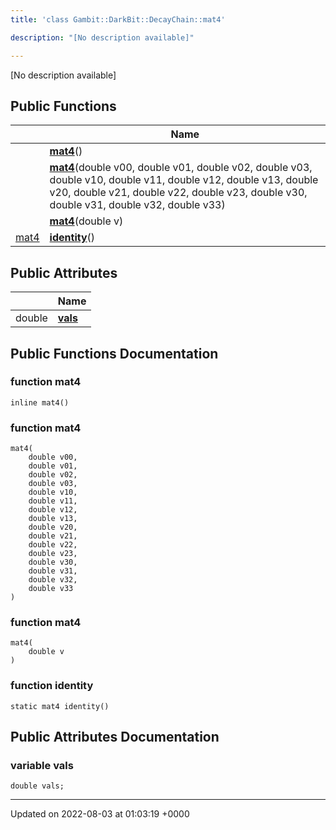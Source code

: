 ```yaml
---
title: 'class Gambit::DarkBit::DecayChain::mat4'

description: "[No description available]"

---
```









[No description available]

## Public Functions

|                | Name           |
| -------------- | -------------- |
| | **[mat4](/documentation/code/main/classes/classgambit_1_1darkbit_1_1decaychain_1_1mat4/#function-mat4)**() |
| | **[mat4](/documentation/code/main/classes/classgambit_1_1darkbit_1_1decaychain_1_1mat4/#function-mat4)**(double v00, double v01, double v02, double v03, double v10, double v11, double v12, double v13, double v20, double v21, double v22, double v23, double v30, double v31, double v32, double v33) |
| | **[mat4](/documentation/code/main/classes/classgambit_1_1darkbit_1_1decaychain_1_1mat4/#function-mat4)**(double v) |
| [mat4](/documentation/code/main/classes/classgambit_1_1darkbit_1_1decaychain_1_1mat4/) | **[identity](/documentation/code/main/classes/classgambit_1_1darkbit_1_1decaychain_1_1mat4/#function-identity)**() |

## Public Attributes

|                | Name           |
| -------------- | -------------- |
| double | **[vals](/documentation/code/main/classes/classgambit_1_1darkbit_1_1decaychain_1_1mat4/#variable-vals)**  |

## Public Functions Documentation

### function mat4

```
inline mat4()
```


### function mat4

```
mat4(
    double v00,
    double v01,
    double v02,
    double v03,
    double v10,
    double v11,
    double v12,
    double v13,
    double v20,
    double v21,
    double v22,
    double v23,
    double v30,
    double v31,
    double v32,
    double v33
)
```


### function mat4

```
mat4(
    double v
)
```


### function identity

```
static mat4 identity()
```


## Public Attributes Documentation

### variable vals

```
double vals;
```


-------------------------------

Updated on 2022-08-03 at 01:03:19 +0000